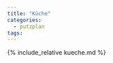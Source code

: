 ```yaml
---
title: "Küche"
categories:
  - putzplan
tags:
---
```

<!--more-->
{%  include_relative kueche.md %}
<!--stackedit_data:
eyJoaXN0b3J5IjpbMTk5NzE5NDg1Ml19
-->